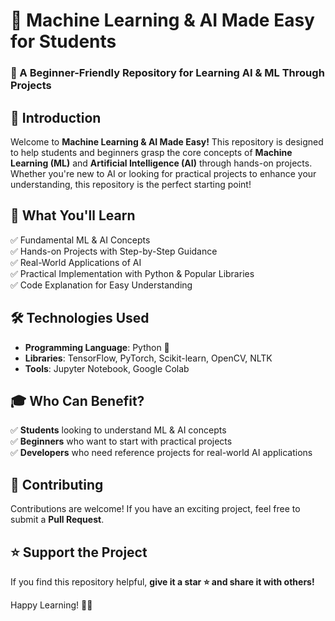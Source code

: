 # 📌 Machine Learning & AI Made Easy for Students  

### 🚀 A Beginner-Friendly Repository for Learning AI & ML Through Projects  

## 📖 Introduction  

Welcome to **Machine Learning & AI Made Easy!** This repository is designed to help students and beginners grasp the core concepts of **Machine Learning (ML)** and **Artificial Intelligence (AI)** through hands-on projects. Whether you're new to AI or looking for practical projects to enhance your understanding, this repository is the perfect starting point!  

## 🎯 What You'll Learn  

✅ Fundamental ML & AI Concepts  
✅ Hands-on Projects with Step-by-Step Guidance  
✅ Real-World Applications of AI  
✅ Practical Implementation with Python & Popular Libraries  
✅ Code Explanation for Easy Understanding  

## 🛠️ Technologies Used  

- **Programming Language**: Python 🐍  
- **Libraries**: TensorFlow, PyTorch, Scikit-learn, OpenCV, NLTK  
- **Tools**: Jupyter Notebook, Google Colab  


## 🎓 Who Can Benefit?  

✅ **Students** looking to understand ML & AI concepts  
✅ **Beginners** who want to start with practical projects  
✅ **Developers** who need reference projects for real-world AI applications  


## 🤝 Contributing  

Contributions are welcome! If you have an exciting project, feel free to submit a **Pull Request**.  

## ⭐ Support the Project  

If you find this repository helpful, **give it a star ⭐ and share it with others!**  

Happy Learning! 🚀💡  
